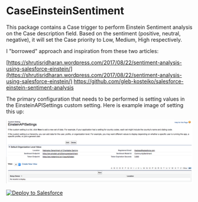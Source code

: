 # CaseEinsteinSentiment

This package contains a Case trigger to perform Einstein Sentiment analysis on the Case description field. Based on the sentiment (positive, neutral, negative), it will set the Case priority to Low, Medium, High respectively.

I "borrowed" approach and inspiration from these two articles:

[https://shrutisridharan.wordpress.com/2017/08/22/sentiment-analysis-using-salesforce-einstein/](https://shrutisridharan.wordpress.com/2017/08/22/sentiment-analysis-using-salesforce-einstein/)
https://github.com/gleb-kosteiko/salesforce-einstein-sentiment-analysis

The primary configuration that needs to be performed is setting values in the EinsteinAPISettings custom setting. Here is example image of setting this up:

![alt text](https://github.com/thedges/CaseEinsteinSentiment/blob/master/EinsteinAPISettings.png "Sample Image")

<a href="https://githubsfdeploy.herokuapp.com">
  <img alt="Deploy to Salesforce"
       src="https://raw.githubusercontent.com/afawcett/githubsfdeploy/master/deploy.png">
</a>
